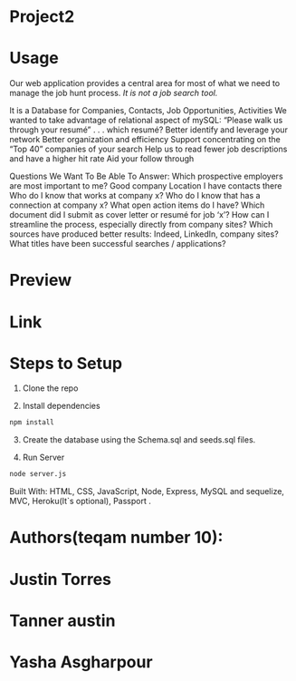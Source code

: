 # Project2
# Usage
Our web application provides a central area for most of what we need to manage the job hunt process. 
_It is not a job search tool._

It is a Database for Companies, Contacts, Job Opportunities, Activities
We wanted to take advantage of relational aspect of mySQL:
“Please walk us through your resumé” . . . which resumé?
Better identify and leverage your network
Better organization and efficiency
Support concentrating on the “Top 40” companies of your search
Help us to read fewer job descriptions and have a higher hit rate
Aid your follow through

Questions We Want To Be Able To Answer:
Which prospective employers are most important to me?
Good company
Location
I have contacts there
Who do I know that works at company x?
Who do I know that has a connection at company x?
What open action items do I have?
Which document did I submit as cover letter or resumé for job ‘x’?
How can I streamline the process, especially directly from company sites?
Which sources have produced better results: Indeed, LinkedIn, company sites?
What titles have been successful searches / applications?

# Preview

# Link

# Steps to Setup
1. Clone the repo

2. Install dependencies

```bash
npm install
```

3. Create the database using the Schema.sql and seeds.sql files.


4. Run Server

```bash
node server.js
```



Built With:
HTML, CSS, JavaScript, Node, Express, MySQL and sequelize, MVC, Heroku(It`s optional), Passport .

# Authors(teqam number 10):
 
# Justin Torres
# Tanner austin
# Yasha Asgharpour


